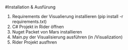 #Installation & Ausfürung

1. Requirements der Visualierung installieren (pip install -r requirements.txt)
2. C# Projekt in Rider öffnen
3. Nuget Packet von Mars installieren
4. Main.py der Visualisierung ausführen (in /Visualization)
5. Rider Projekt ausfhren
